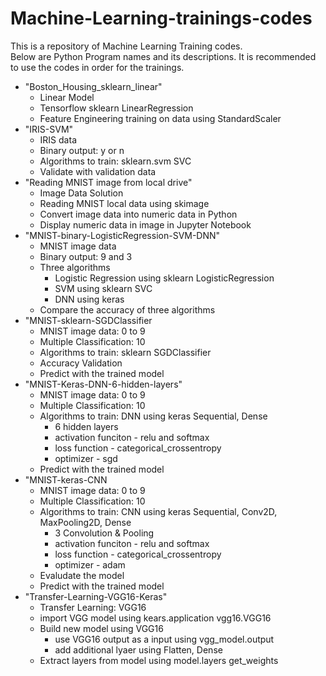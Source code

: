 # Machine-Learning-trainings-codes
This is a repository of Machine Learning Training codes. <br>
Below are Python Program names and its descriptions. It is recommended to use the codes in order for the trainings. 
- "Boston_Housing_sklearn_linear"
    - Linear Model
    - Tensorflow sklearn LinearRegression
    - Feature Engineering training on data using StandardScaler
- "IRIS-SVM"
    - IRIS data 
    - Binary output: y or n
    - Algorithms to train: sklearn.svm SVC
    - Validate with validation data
- "Reading MNIST image from local drive"
    - Image Data Solution
    - Reading MNIST local data using skimage
    - Convert image data into numeric data in Python
    - Display numeric data in image in Jupyter Notebook
- "MNIST-binary-LogisticRegression-SVM-DNN"
    - MNIST image data 
    - Binary output: 9 and 3
    - Three algorithms
        - Logistic Regression using sklearn LogisticRegression
        - SVM using sklearn SVC
        - DNN using keras
    - Compare the accuracy of three algorithms
- "MNIST-sklearn-SGDClassifier
    - MNIST image data: 0 to 9
    - Multiple Classification: 10
    - Algorithms to train: sklearn SGDClassifier
    - Accuracy Validation
    - Predict with the trained model
- "MNIST-Keras-DNN-6-hidden-layers"
    - MNIST image data: 0 to 9
    - Multiple Classification: 10
    - Algorithms to train: DNN using keras Sequential, Dense
        - 6 hidden layers
        - activation funciton - relu and softmax
        - loss function - categorical_crossentropy
        - optimizer - sgd
    - Predict with the trained model
- "MNIST-keras-CNN
    - MNIST image data: 0 to 9
    - Multiple Classification: 10
    - Algorithms to train: CNN using keras Sequential, Conv2D, MaxPooling2D, Dense
        - 3 Convolution & Pooling
        - activation funciton - relu and softmax
        - loss function - categorical_crossentropy
        - optimizer - adam
    - Evaludate the model
    - Predict with the trained model
- "Transfer-Learning-VGG16-Keras"
    - Transfer Learning: VGG16
    - import VGG model using kears.application vgg16.VGG16
    - Build new model using VGG16 
        - use VGG16 output as a input using vgg_model.output
        - add additional lyaer using Flatten, Dense
    - Extract layers from model using model.layers get_weights
